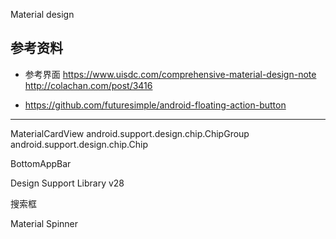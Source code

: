 Material design





## 参考资料

* 参考界面
https://www.uisdc.com/comprehensive-material-design-note
http://colachan.com/post/3416


* https://github.com/futuresimple/android-floating-action-button





---

MaterialCardView
android.support.design.chip.ChipGroup
android.support.design.chip.Chip

BottomAppBar

Design Support Library v28


搜索框

Material Spinner
